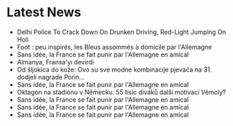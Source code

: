 # Latest News
-  Delhi Police To Crack Down On Drunken Driving, Red-Light Jumping On Holi
-  Foot : peu inspirés, les Bleus assommés à domicile par l'Allemagne
-  Sans idée, la France se fait punir par l'Allemagne en amical
-  Almanya, Fransa'yı devirdi
-  Od šljokica do kože: Ovo su sve modne kombinacije pjevača na 31. dodjeli nagrade Porin...
-  Sans idée, la France se fait punir par l'Allemagne en amical
-  Oktagon na stadionu v Německu. 55 tisíc diváků další motivací Vémoly?
-  Sans idée, la France se fait punir par l'Allemagne en amical
-  Sans idée, la France se fait punir par l'Allemagne en amical
-  Sans idée, la France se fait punir par l'Allemagne en amical

